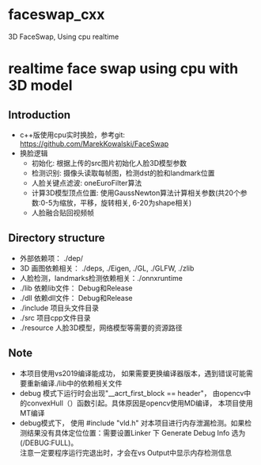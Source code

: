 # faceswap_cxx
3D FaceSwap, Using cpu realtime
# realtime face swap using cpu with 3D model

## Introduction
- c++版使用cpu实时换脸，参考git: https://github.com/MarekKowalski/FaceSwap
- 换脸逻辑
  - 初始化: 根据上传的src图片初始化人脸3D模型参数
  - 检测识别: 摄像头读取每帧图，检测dst的脸和landmark位置
  - 人脸关键点滤波: oneEuroFilter算法
  - 计算3D模型顶点位置: 使用GaussNewton算法计算相关参数(共20个参数:0-5为缩放，平移，旋转相关, 6-20为shape相关)
  - 人脸融合贴回视频帧

## Directory structure
- 外部依赖项：                    ./dep/
- 3D 画图依赖相关：               ./deps, ./Eigen, ./GL, ./GLFW, ./zlib
- 人脸检测，landmarks检测依赖相关：./onnxruntime
- ./lib       依赖lib文件： Debug和Release
- ./dll       依赖dll文件： Debug和Release
- ./include   项目头文件目录
- ./src       项目cpp文件目录
- ./resource  人脸3D模型，网络模型等需要的资源路径

## Note
- 本项目使用vs2019编译能成功， 如果需要更换编译器版本，遇到错误可能需要重新编译./lib中的依赖相关文件
- debug 模式下运行时会出现"__acrt_first_block == header"， 由opencv中的convexHull（）函数引起。具体原因是opencv使用MD编译， 本项目使用MT编译
- debug模式下， 使用 #include "vld.h" 对本项目进行内存泄漏检测。如果检测结果没有具体定位位置：需要设置Linker 下 Generate Debug Info 选为(/DEBUG:FULL)。\
注意一定要程序运行完退出时，才会在vs Output中显示内存检测信息
